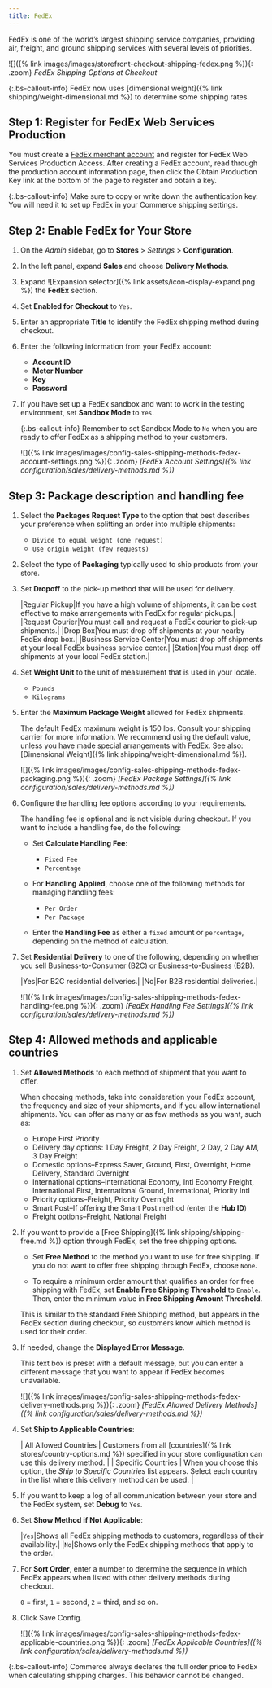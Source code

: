 ```yaml
---
title: FedEx
---
```


FedEx is one of the world’s largest shipping service companies, providing air, freight, and ground shipping services with several levels of priorities.

![]({% link images/images/storefront-checkout-shipping-fedex.png %}){: .zoom}
*FedEx Shipping Options at Checkout*

{:.bs-callout-info}
FedEx now uses [dimensional weight]({% link shipping/weight-dimensional.md %}) to determine some shipping rates.

## Step 1: Register for FedEx Web Services Production

You must create a [FedEx merchant account][1] and register for FedEx Web Services Production Access. After creating a FedEx account, read through the production account information page, then click the Obtain Production Key link at the bottom of the page to register and obtain a key.

{:.bs-callout-info}
Make sure to copy or write down the authentication key. You will need it to set up FedEx in your Commerce shipping settings.

## Step 2: Enable FedEx for Your Store

1. On the _Admin_ sidebar, go to **Stores** > _Settings_ > **Configuration**.

1. In the left panel, expand **Sales** and choose **Delivery Methods**.

1. Expand ![Expansion selector]({% link assets/icon-display-expand.png %}) the **FedEx** section.

1. Set **Enabled for Checkout** to `Yes`.

1. Enter an appropriate **Title** to identify the FedEx shipping method during checkout.

1. Enter the following information from your FedEx account:

   - **Account ID**
   - **Meter Number**
   - **Key**
   - **Password**

1. If you have set up a FedEx sandbox and want to work in the testing environment, set **Sandbox Mode** to `Yes`.

   {:.bs-callout-info}
   Remember to set Sandbox Mode to `No` when you are ready to offer FedEx as a shipping method to your customers.

   ![]({% link images/images/config-sales-shipping-methods-fedex-account-settings.png %}){: .zoom}
   _[FedEx Account Settings]({% link configuration/sales/delivery-methods.md %})_

## Step 3: Package description and handling fee

1. Select the **Packages Request Type** to the option that best describes your preference when splitting an order into multiple shipments:

   - `Divide to equal weight (one request)`
   - `Use origin weight (few requests)`

1. Select the type of **Packaging** typically used to ship products from your store.

1. Set **Dropoff** to the pick-up method that will be used for delivery.

    |Regular Pickup|If you have a high volume of shipments, it can be cost effective to make arrangements with FedEx for regular pickups.|
    |Request Courier|You must call and request a FedEx courier to pick-up shipments.|
    |Drop Box|You must drop off shipments at your nearby FedEx drop box.|
    |Business Service Center|You must drop off shipments at your local FedEx business service center.|
    |Station|You must drop off shipments at your local FedEx station.|

1. Set **Weight Unit** to the unit of measurement that is used in your locale.

   - `Pounds`
   - `Kilograms`

1. Enter the **Maximum Package Weight** allowed for FedEx shipments.

   The default FedEx maximum weight is 150 lbs. Consult your shipping carrier for more information. We recommend using the default value, unless you have made special arrangements with FedEx. See also: [Dimensional Weight]({% link shipping/weight-dimensional.md %}).

   ![]({% link images/images/config-sales-shipping-methods-fedex-packaging.png %}){: .zoom}
   _[FedEx Package Settings]({% link configuration/sales/delivery-methods.md %})_

1. Configure the handling fee options according to your requirements.

   The handling fee is optional and is not visible during checkout. If you want to include a handling fee, do the following:

   - Set **Calculate Handling Fee**:

      - `Fixed Fee`
      - `Percentage`

   - For **Handling Applied**, choose one of the following methods for managing handling fees:

      - `Per Order`
      - `Per Package`

   - Enter the **Handling Fee** as either a `fixed` amount or `percentage`, depending on the method of calculation.

1. Set **Residential Delivery** to one of the following, depending on whether you sell Business-to-Consumer (B2C) or Business-to-Business (B2B).

   |Yes|For B2C residential deliveries.|
   |No|For B2B residential deliveries.|

   ![]({% link images/images/config-sales-shipping-methods-fedex-handling-fee.png %}){: .zoom}
   _[FedEx Handling Fee Settings]({% link configuration/sales/delivery-methods.md %})_

## Step 4: Allowed methods and applicable countries

1. Set **Allowed Methods** to each method of shipment that you want to offer.

   When choosing methods, take into consideration your FedEx account, the frequency and size of your shipments, and if you allow international shipments. You can offer as many or as few methods as you want, such as:

   - Europe First Priority
   - Delivery day options: 1 Day Freight, 2 Day Freight, 2 Day, 2 Day AM, 3 Day Freight
   - Domestic options–Express Saver, Ground, First, Overnight, Home Delivery, Standard Overnight
   - International options–International Economy, Intl Economy Freight, International First, International Ground, International, Priority Intl
   - Priority options–Freight, Priority Overnight
   - Smart Post–If offering the Smart Post method (enter the **Hub ID**)
   - Freight options–Freight, National Freight

1. If you want to provide a [Free Shipping]({% link shipping/shipping-free.md %}) option through FedEx, set the free shipping options.

   - Set **Free Method** to the method you want to use for free shipping. If you do not want to offer free shipping through FedEx, choose `None`.

   - To require a minimum order amount that qualifies an order for free shipping with FedEx, set **Enable Free Shipping Threshold** to `Enable`. Then, enter the minimum value in **Free Shipping Amount Threshold**.

   This is similar to the standard Free Shipping method, but appears in the FedEx section during checkout, so customers know which method is used for their order.

1. If needed, change the **Displayed Error Message**.

   This text box is preset with a default message, but you can enter a different message that you want to appear if FedEx becomes unavailable.

   ![]({% link images/images/config-sales-shipping-methods-fedex-delivery-methods.png %}){: .zoom}
   _[FedEx Allowed Delivery Methods]({% link configuration/sales/delivery-methods.md %})_

1. Set **Ship to Applicable Countries**:

   | All Allowed Countries | Customers from all [countries]({% link stores/country-options.md %}) specified in your store configuration can use this delivery method. |
   | Specific Countries | When you choose this option, the _Ship to Specific Countries_ list appears. Select each country in the list where this delivery method can be used. |

1. If you want to keep a log of all communication between your store and the FedEx system, set **Debug** to `Yes`.

1. Set **Show Method if Not Applicable**:

    |`Yes`|Shows all FedEx shipping methods to customers, regardless of their availability.|
    |`No`|Shows only the FedEx shipping methods that apply to the order.|

1. For **Sort Order**, enter a number to determine the sequence in which FedEx appears when listed with other delivery methods during checkout.

   `0` = first, `1` = second, `2` = third, and so on.

1. Click <span class="btn">Save Config</span>.

   ![]({% link images/images/config-sales-shipping-methods-fedex-applicable-countries.png %}){: .zoom}
   _[FedEx Applicable Countries]({% link configuration/sales/delivery-methods.md %})_

{:.bs-callout-info}
Commerce always declares the full order price to FedEx when calculating shipping charges. This behavior cannot be changed.

[1]: https://www.fedex.com/login/web/jsp/contactInfo1.jsp
